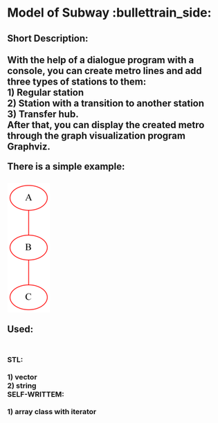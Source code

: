 <h1> Model of Subway :bullettrain_side: </h1>
  <h2>
  <p>
  Short Description: <br> <br>
  With the help of a dialogue program with a console, you can create metro lines and add three types of stations to them: <br> 
  1) Regular station <br>
  2) Station with a transition to another station <br> 
  3) Transfer hub. <br>
  After that, you can display the created metro through the graph visualization program Graphviz.
  </p>
  
  There is a simple example: <br> <br>
  <img src = "https://github.com/Sborzov456/subway-model/blob/master/img/subway.png">
  
  <p>
  Used: <br> <br>
    <h3>
    STL: <br> <br>
    1) vector <br>
    2) string <br>
    SELF-WRITTEM: <br> <br>
    1) array class with iterator
    </h3>
    
  </p> 
  </h2>
